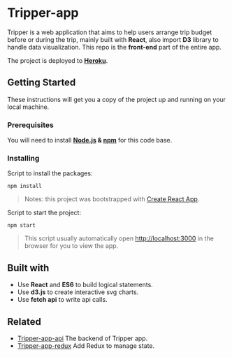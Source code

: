 # Tripper-app

Tripper is a web application that aims to help users arrange trip budget before or during the trip, mainly built with **React**, also import **D3** library to handle data visualization. This repo is the **front-end** part of the entire app.

The project is deployed to **[Heroku]()**.

## Getting Started
These instructions will get you a copy of the project up and running on your local machine.

### Prerequisites
You will need to install **[Node.js](https://nodejs.org/en/) & [npm](https://www.npmjs.com/)** for this code base.

### Installing
 Script to install the packages:
```
npm install
```
> Notes: this project was bootstrapped with [Create React App](https://github.com/facebook/create-react-app).

Script to start the project: 
```
npm start
```
> This script usually automatically open [http://localhost:3000](http://localhost:3000) in the browser for you to view the app.

## Built with

- Use **React** and **ES6** to build logical statements.
- Use **d3.js** to create interactive svg charts. 
- Use **fetch api** to write api calls.

## Related

- [Tripper-app-api](https://github.com/chinyun/Tripper-app-api)
The backend of Tripper app.
- [Tripper-app-redux](https://github.com/chinyun/Tripper-app-redux)
Add Redux to manage state.
